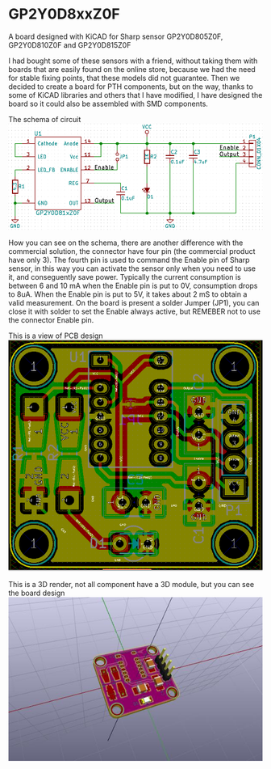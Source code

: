 # GP2Y0D8xxZ0F
A board designed with KiCAD for Sharp sensor GP2Y0D805Z0F, GP2Y0D810Z0F and GP2Y0D815Z0F

I had bought some of these sensors with a friend, without taking them with boards that are easily found on the online store, because we had the need for stable fixing points, that these models did not guarantee.
Then we decided to create a board for PTH components, but on the way, thanks to some of KiCAD libraries and others that I have modified, I have designed the board so it could also be assembled with SMD components.

The schema of circuit
![Schema](https://github.com/bobboteck/GP2Y0D8xxZ0F/blob/master/images/schema.png "Schema")

How you can see on the schema, there are another difference with the commercial solution, the connector have four pin (the commercial product have only 3). The fourth pin is used to command the Enable pin of Sharp sensor, in this way you can activate the sensor only when you need to use it, and conseguently save power.
Typically the current consumption is between 6 and 10 mA when the Enable pin is put to 0V, consumption drops to 8uA. When the Enable pin is put to 5V, it takes about 2 mS to obtain a valid measurement.
On the board is present a solder Jumper (JP1), you can close it with solder to set the Enable always active, but REMEBER not to use the connector Enable pin.

This is a view of PCB design
![View of Front Board](https://github.com/bobboteck/GP2Y0D8xxZ0F/blob/master/images/scheda-sensore-top.png "View of Front PCB")

This is a 3D render, not all component have a 3D module, but you can see the board design
![3D render](https://github.com/bobboteck/GP2Y0D8xxZ0F/blob/master/images/GP2Y0D8xxZ0F.jpg "3D render")
